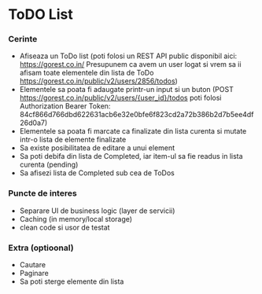 # ToDO List

### Cerinte
- Afiseaza un ToDo list (poti folosi un REST API public disponibil aici: https://gorest.co.in/
Presupunem ca avem un user logat si vrem sa ii afisam toate elementele din lista de ToDo https://gorest.co.in/public/v2/users/2856/todos)
- Elementele sa poata fi adaugate printr-un input si un buton (POST https://gorest.co.in/public/v2/users/{user_id}/todos
poti folosi Authorization Bearer Token: 84cf866d766dbd622631acb6e32e0bfe6f823cd2a72b386b2d7b5ee4df26d0a7)
- Elementele sa poata fi marcate ca finalizate din lista curenta si mutate intr-o lista de elemente finalizate
- Sa existe posibilitatea de editare a unui element
- Sa poti debifa din lista de Completed, iar item-ul sa fie readus in lista curenta (pending)
- Sa afisezi lista de Completed sub cea de ToDos

### Puncte de interes
- Separare UI de business logic (layer de servicii)
- Caching (in memory/local storage)
- clean code si usor de testat

### Extra (optioonal)
- Cautare
- Paginare
- Sa poti sterge elemente din lista

